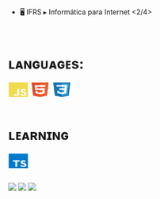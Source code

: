 - 🖥️ IFRS ▸ Informática para Internet <2/4>

<div style="display: inline_block"><br>
  <h1>ʟᴀɴɢᴜᴀɢᴇs:</h1>
  <img align="center" alt="Gray-Js" height="30" width="40" src="https://raw.githubusercontent.com/devicons/devicon/master/icons/javascript/javascript-plain.svg">
  <img align="center" alt="Gray-HTML" height="30" width="40" src="https://raw.githubusercontent.com/devicons/devicon/master/icons/html5/html5-original.svg">
  <img align="center" alt="Gray-CSS" height="30" width="40" src="https://raw.githubusercontent.com/devicons/devicon/master/icons/css3/css3-original.svg">
</div>

<br>

<div>
  <h1>ʟᴇᴀʀɴɪɴɢ</h1>
  <img align="center" alt="Gray-Ts" height="30" width="40" src="https://raw.githubusercontent.com/devicons/devicon/master/icons/typescript/typescript-plain.svg">

  
##

<div>
  <a href="https://instagram.com/graxyzr" target="_blank"><img src="https://img.shields.io/badge/-Instagram-%23E4405F?style=for-the-badge&logo=instagram&logoColor=white" target="_blank"></a>
 	<a href="https://www.twitch.tv/graxyzr" target="_blank"><img src="https://img.shields.io/badge/Twitch-9146FF?style=for-the-badge&logo=twitch&logoColor=white" target="_blank"></a>
  <a href="https://twitter.com/Graxyzr" target="_blank"><img src="https://img.shields.io/badge/Twitter-1DA1F2?style=for-the-badge&logo=twitter&logoColor=white" target="_blank"></a>
  </div>
